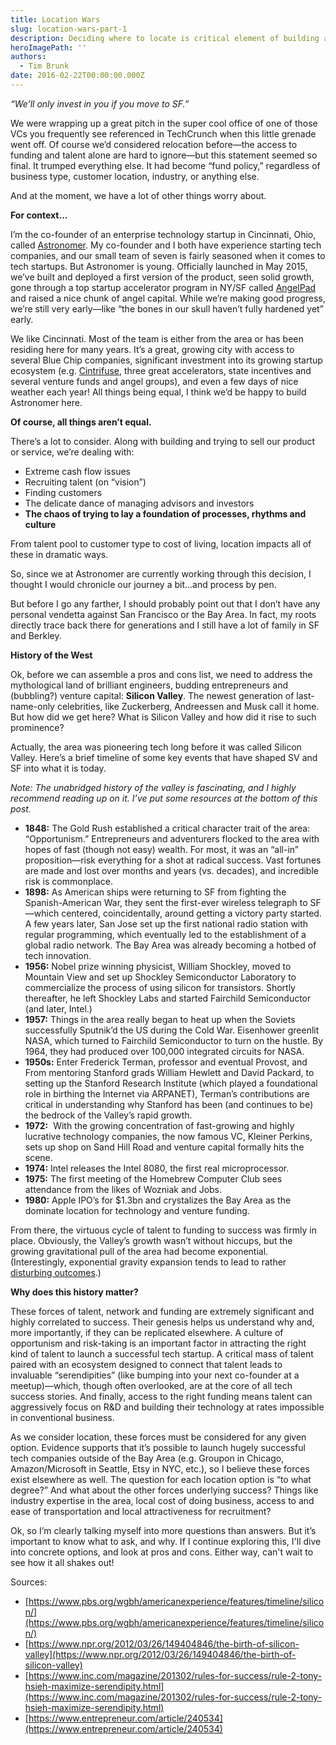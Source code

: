 ```yaml
---
title: Location Wars
slug: location-wars-part-1
description: Deciding where to locate is critical element of building a company and Silicon Valley has a great reputation for this rooted far back its history.
heroImagePath: ''
authors:
  - Tim Brunk
date: 2016-02-22T00:00:00.000Z
---
```

<!-- markdownlint-disable-file -->
_“We’ll only invest in you if you move to SF.”_

We were wrapping up a great pitch in the super cool office of one of those VCs you frequently see referenced in TechCrunch when this little grenade went off. Of course we’d considered relocation before—the access to funding and talent alone are hard to ignore—but this statement seemed so final. It trumped everything else. It had become “fund policy,” regardless of business type, customer location, industry, or anything else.&nbsp;

And at the moment, we have a lot of other things worry about.&nbsp;

**For context...**

I’m the co-founder of an enterprise technology startup in Cincinnati, Ohio, called [Astronomer](https://astronomer.io). My co-founder and I both have experience starting tech companies, and our small team of seven is fairly seasoned when it comes to tech startups. But Astronomer is young. Officially launched in May 2015, we’ve built and deployed a first version of the product, seen solid growth, gone through a top startup accelerator program in NY/SF called [AngelPad](https://www.angelpad.org) and raised a nice chunk of angel capital. While we’re making good progress, we’re still very early—like “the bones in our skull haven’t fully hardened yet” early.

We like Cincinnati. Most of the team is either from the area or has been residing here for many years. It’s a great, growing city with access to several Blue Chip companies, significant investment into its growing startup ecosystem (e.g. [Cintrifuse](https://www.cintrifuse.com/), three great accelerators, state incentives and several venture funds and angel groups), and even a few days of nice weather each year! All things being equal, I think we’d be happy to build Astronomer here.

**Of course, all things aren’t equal.**

There’s a lot to consider. Along with building and trying to sell our product or service, we’re dealing with:

- Extreme cash flow issues
- Recruiting talent (on “vision”)
- Finding customers
- The delicate dance of managing advisors and investors
- **The chaos of trying to lay a foundation of processes, rhythms and culture**

From talent pool to customer type to cost of living, location impacts all of these in dramatic ways.

So, since we at Astronomer are currently working through this decision, I thought I would chronicle our journey a bit…and process by pen.

But before I go any farther, I should probably point out that I don’t have any personal vendetta against San Francisco or the Bay Area. In fact, my roots directly trace back there for generations and I still have a lot of family in SF and Berkley.

**History of the West&nbsp;**

Ok, before we can assemble a pros and cons list, we need to address the mythological land of brilliant engineers, budding entrepreneurs and (bubbling?) venture capital: **Silicon Valley**. The newest generation of last-name-only celebrities, like Zuckerberg, Andreessen and Musk call it home. But how did we get here? What is Silicon Valley and how did it rise to such prominence?

Actually, the area was pioneering tech long before it was called Silicon Valley. Here’s a brief timeline of some key events that have shaped SV and SF into what it is today.

_Note: The unabridged history of the valley is fascinating, and I highly recommend reading up on it. I’ve put some resources at the bottom of this post._

- **1848:** The Gold Rush established a critical character trait of the area: “Opportunism.” Entrepreneurs and adventurers flocked to the area with hopes of fast (though not easy) wealth. For most, it was an “all-in” proposition—risk everything for a shot at radical success. Vast fortunes are made and lost over months and years (vs. decades), and incredible risk is commonplace.
- **1898:** As American ships were returning to SF from fighting the Spanish-American War, they sent the first-ever wireless telegraph to SF—which centered, coincidentally, around getting a victory party started. A few years later, San Jose set up the first national radio station with regular programming, which eventually led to the establishment of a global radio network. The Bay Area was already becoming a hotbed of tech innovation.
- **1956:** Nobel prize winning physicist, William Shockley, moved to Mountain View and set up Shockley Semiconductor Laboratory to commercialize the process of using silicon for transistors. Shortly thereafter, he left Shockley Labs and started Fairchild Semiconductor (and later, Intel.)
- **1957:** Things in the area really began to heat up when the Soviets successfully Sputnik’d the US during the Cold War. Eisenhower greenlit NASA, which turned to Fairchild Semiconductor to turn on the hustle. By 1964, they had produced over 100,000 integrated circuits for NASA.
- **1950s:** Enter Frederick Terman, professor and eventual Provost, and From mentoring Stanford grads William Hewlett and David Packard, to setting up the Stanford Research Institute (which played a foundational role in birthing the Internet via ARPANET), Terman’s contributions are critical in understanding why Stanford has been (and continues to be) the bedrock of the Valley’s rapid growth.
- **1972:** &nbsp;With the growing concentration of fast-growing and highly lucrative technology companies, the now famous VC, Kleiner Perkins, sets up shop on Sand Hill Road and venture capital formally hits the scene.
- **1974:** Intel releases the Intel 8080, the first real microprocessor.
- **1975:** The first meeting of the Homebrew Computer Club sees attendance from the likes of Wozniak and Jobs.
- **1980:** Apple IPO’s for $1.3bn and crystalizes the Bay Area as the dominate location for technology and venture funding.

From there, the virtuous cycle of talent to funding to success was firmly in place. Obviously, the Valley’s growth wasn’t without hiccups, but the growing gravitational pull of the area had become exponential. (Interestingly, exponential gravity expansion tends to lead to rather [disturbing outcomes](https://www.cnn.com/videos/us/2015/09/26/supermassive-blackhole-discovered-orig-bb.cnn/video/playlists/out-in-space/).)

**Why does this history matter?**

These forces of talent, network and funding are extremely significant and highly correlated to success. Their genesis helps us understand why and, more importantly, if they can be replicated elsewhere. A culture of opportunism and risk-taking is an important factor in attracting the right kind of talent to launch a successful tech startup. A critical mass of talent paired with an ecosystem designed to connect that talent leads to invaluable “serendipities” (like bumping into your next co-founder at a meetup)—which, though often overlooked, are at the core of all tech success stories. And finally, access to the right funding means talent can aggressively focus on R&D and building their technology at rates impossible in conventional business.

As we consider location, these forces must be considered for any given option. Evidence supports that it’s possible to launch hugely successful tech companies outside of the Bay Area (e.g. Groupon in Chicago, Amazon/Microsoft in Seattle, Etsy in NYC, etc.), so I believe these forces exist elsewhere as well. The question for each location option is “to what degree?” And what about the other forces underlying success? Things like industry expertise in the area, local cost of doing business, access to and ease of transportation and local attractiveness for recruitment?

Ok, so I’m clearly talking myself into more questions than answers. But it’s important to know what to ask, and why. If I continue exploring this, I'll&nbsp;dive into concrete options, and look at pros and cons. Either way, can't wait to see how it all shakes out!&nbsp; 

Sources:

- [https://www.pbs.org/wgbh/americanexperience/features/timeline/silicon/](https://www.pbs.org/wgbh/americanexperience/features/timeline/silicon/)
- [https://www.npr.org/2012/03/26/149404846/the-birth-of-silicon-valley](https://www.npr.org/2012/03/26/149404846/the-birth-of-silicon-valley)
- [https://www.inc.com/magazine/201302/rules-for-success/rule-2-tony-hsieh-maximize-serendipity.html](https://www.inc.com/magazine/201302/rules-for-success/rule-2-tony-hsieh-maximize-serendipity.html)
- [https://www.entrepreneur.com/article/240534](https://www.entrepreneur.com/article/240534)

&nbsp;

